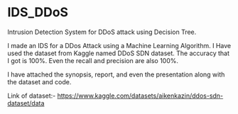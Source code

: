 # IDS_DDoS
Intrusion Detection System for DDoS attack using Decision Tree.

I made an IDS for a DDos Attack using a Machine Learning Algorithm. I Have used the dataset from Kaggle named DDoS SDN dataset. The accuracy that I got is 100%. Even the recall and precision are also 100%.

I have attached the synopsis, report, and even the presentation along with the dataset and code.

Link of dataset:- https://www.kaggle.com/datasets/aikenkazin/ddos-sdn-dataset/data
